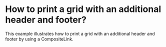 # How to print a grid with an additional header and footer?


<p>This example illustrates how to print a grid with an additional header and footer by using a CompositeLink.</p>

<br/>


